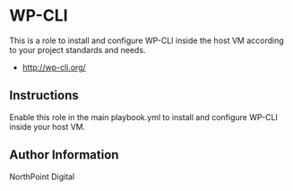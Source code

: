 # WP-CLI

This is a role to install and configure WP-CLI inside the host VM according to your project standards and needs.

* http://wp-cli.org/

## Instructions

Enable this role in the main playbook.yml to install and configure WP-CLI inside your host VM.

## Author Information

NorthPoint Digital
